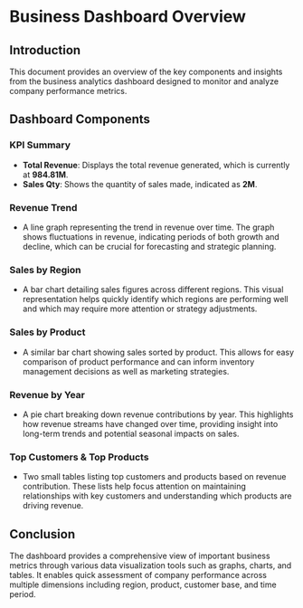 # Business Dashboard Overview

## Introduction
This document provides an overview of the key components and insights from the business analytics dashboard designed to monitor and analyze company performance metrics.

## Dashboard Components

### KPI Summary
- **Total Revenue**: Displays the total revenue generated, which is currently at **984.81M**.
- **Sales Qty**: Shows the quantity of sales made, indicated as **2M**.

### Revenue Trend
- A line graph representing the trend in revenue over time. The graph shows fluctuations in revenue, indicating periods of both growth and decline, which can be crucial for forecasting and strategic planning.

### Sales by Region
- A bar chart detailing sales figures across different regions. This visual representation helps quickly identify which regions are performing well and which may require more attention or strategy adjustments.

### Sales by Product
- A similar bar chart showing sales sorted by product. This allows for easy comparison of product performance and can inform inventory management decisions as well as marketing strategies.

### Revenue by Year
- A pie chart breaking down revenue contributions by year. This highlights how revenue streams have changed over time, providing insight into long-term trends and potential seasonal impacts on sales.

### Top Customers & Top Products
- Two small tables listing top customers and products based on revenue contribution. These lists help focus attention on maintaining relationships with key customers and understanding which products are driving revenue.

## Conclusion
The dashboard provides a comprehensive view of important business metrics through various data visualization tools such as graphs, charts, and tables. It enables quick assessment of company performance across multiple dimensions including region, product, customer base, and time period.
